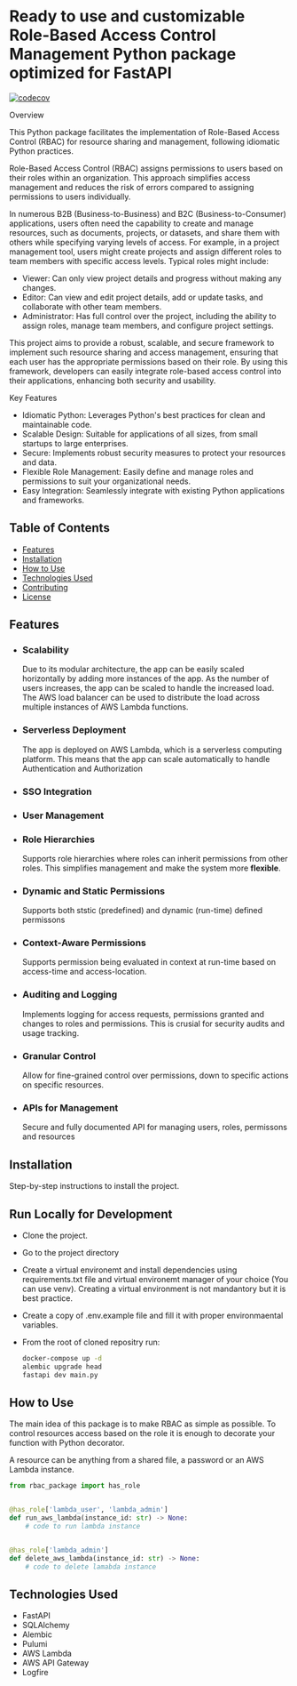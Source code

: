# Ready to use and customizable Role-Based Access Control Management Python package optimized for FastAPI

[![codecov](https://codecov.io/gh/mehrnoosh-hk/RBAC-Python-Package/graph/badge.svg?token=9W1GJHROZQ)](https://codecov.io/gh/mehrnoosh-hk/RBAC-Python-Package)


Overview

This Python package facilitates the implementation of Role-Based Access Control (RBAC) for resource sharing and management, following idiomatic Python practices.

Role-Based Access Control (RBAC) assigns permissions to users based on their roles within an organization. This approach simplifies access management and reduces the risk of errors compared to assigning permissions to users individually.

In numerous B2B (Business-to-Business) and B2C (Business-to-Consumer) applications, users often need the capability to create and manage resources, such as documents, projects, or datasets, and share them with others while specifying varying levels of access. For example, in a project management tool, users might create projects and assign different roles to team members with specific access levels. Typical roles might include:

- Viewer: Can only view project details and progress without making any changes.
- Editor: Can view and edit project details, add or update tasks, and collaborate with other team members.
- Administrator: Has full control over the project, including the ability to assign roles, manage team members, and configure project settings.

This project aims to provide a robust, scalable, and secure framework to implement such resource sharing and access management, ensuring that each user has the appropriate permissions based on their role. By using this framework, developers can easily integrate role-based access control into their applications, enhancing both security and usability.



Key Features

- Idiomatic Python: Leverages Python's best practices for clean and maintainable code.
- Scalable Design: Suitable for applications of all sizes, from small startups to large enterprises.
- Secure: Implements robust security measures to protect your resources and data.
- Flexible Role Management: Easily define and manage roles and permissions to suit your organizational needs.
- Easy Integration: Seamlessly integrate with existing Python applications and frameworks.


## Table of Contents
- [Features](#features)
- [Installation](#installation)
- [How to Use](#how-to-use)
- [Technologies Used](#technologies-used)
- [Contributing](#contributing)
- [License](#license)

## Features

- ### Scalability

    Due to its modular architecture, the app can be easily scaled horizontally by adding more instances of the app. As the number 
    of users increases, the app can be scaled to handle the increased load. The AWS load balancer can be used to distribute the load
    across multiple instances of AWS Lambda functions.

- ### Serverless Deployment

    The app is deployed on AWS Lambda, which is a serverless computing platform. This means that the app can scale automatically to handle
    Authentication and Authorization
- ### SSO Integration
- ### User Management

- ### Role Hierarchies

    Supports role hierarchies where roles can inherit permissions from other roles. This simplifies management and make the system more **flexible**. 

- ### Dynamic and Static Permissions

    Supports both ststic (predefined) and dynamic (run-time) defined permissons

- ### Context-Aware Permissions

    Supports permission being evaluated in context at run-time based on access-time and access-location.

- ### Auditing and Logging

    Implements logging for access requests, permissions granted and changes to roles and permissions. This is crusial for security audits and usage tracking.

- ### Granular Control

    Allow for fine-grained control over permissions, down to specific actions on specific resources.

- ### APIs for Management

    Secure and fully documented API for managing users, roles, permissons and resources


## Installation

Step-by-step instructions to install the project.

## Run Locally for Development

- Clone the project.

- Go to the project directory

- Create a virtual environemt and install dependencies using requirements.txt file and virtual environemt manager of your choice (You can use venv). Creating a virtual environment is not mandantory but it is best practice.

- Create a copy of .env.example file and fill it with proper environmaental variables.

- From the root of cloned repositry run:

    ```bash
    docker-compose up -d
    alembic upgrade head
    fastapi dev main.py
    ```

## How to Use

The main idea of this package is to make RBAC as simple as possible. To control resources access based on the role it is enough to decorate your function with Python decorator.

A resource can be anything from a shared file, a password or an AWS Lambda instance.

```python
from rbac_package import has_role


@has_role['lambda_user', 'lambda_admin']
def run_aws_lambda(instance_id: str) -> None:
    # code to run lambda instance


@has_role['lambda_admin']
def delete_aws_lambda(instance_id: str) -> None:
    # code to delete lamabda instance

```



## Technologies Used

- FastAPI 
- SQLAlchemy
- Alembic
- Pulumi
- AWS Lambda
- AWS API Gateway
- Logfire


